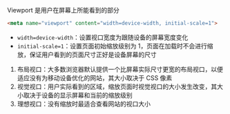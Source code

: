 Viewport 是用户在屏幕上所能看到的部分

```HTML
<meta name="viewport" content="width=device-width, initial-scale=1">
```

- `width=device-width`：设置视口宽度为跟随设备的屏幕宽度变化
- `initial-scale=1`：设置页面初始缩放级别为 1，页面在加载时不会进行缩放，保证用户看到的页面尺寸正好是设备屏幕的尺寸

1. 布局视口：大多数浏览器默认提供一个比屏幕实际尺寸更宽的布局视口，以便适应没有为移动设备优化的网站，其大小取决于 CSS 像素
2. 视觉视口：用户实际看到的区域，缩放页面时视觉视口的大小发生改变，其大小取决于设备的显示屏幕和当前的缩放级别
3. 理想视口：没有缩放时最适合查看网站的视口大小

